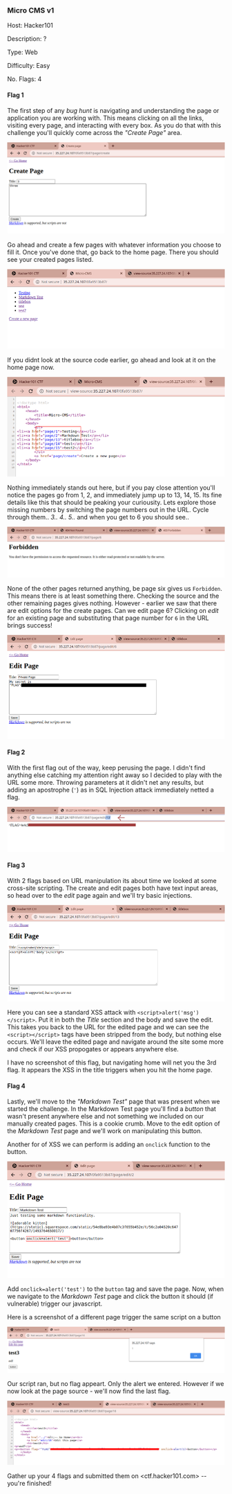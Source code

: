 ### Micro CMS v1
Host: Hacker101

Description: ?

Type: Web

Difficulty: Easy

No. Flags: 4


#### Flag 1

The first step of any *bug hunt* is navigating and understanding the page or application you are working with. This means clicking on all the links, visiting every page, and interacting with every box. As you do that with this challenge you'll quickly come across the *"Create Page"* area.

![Create Page](01_create_page.png)


Go ahead and create a few pages with whatever information you choose to fill it. Once you've done that, go back to the home page. There you should see your created pages listed. 

![Created pages](03_pages_created.png)


If you didnt look at the source code earlier, go ahead and look at it on the home page now.

![Pages source](04_pages_created_source.png)



Nothing immediately stands out here, but if you pay close attention you'll notice the pages go from 1, 2, and immediately jump up to 13, 14, 15. Its fine details like this that should be peaking your curiousity. Lets explore those missing numbers by switching the page numbers out in the URL. Cycle through them.. *3.. 4.. 5..* and when you get to 6 you should see..

![Page six](05_page_six_forbidden.png)



None of the other pages returned anything, be page six gives us `Forbidden`. This means there is at least something there. Checking the source and the other remaining pages gives nothing. However - earlier we saw that there are edit options for the create pages. Can we edit page 6? Clicking on *edit* for an existing page and substituting that page number for `6` in the URL brings success!

![Six flag](06_page_six_edit_flag.png)



#### Flag 2

With the first flag out of the way, keep perusing the page. I didn't find anything else catching my attention right away so I decided to play with the URL some more. Throwing parameters at it didn't net any results, but adding an apostrophe (`'`) as in SQL Injection attack immediately netted a flag.

![SQLi](07_apostrophe_insertion_url.png)



#### Flag 3

With 2 flags based on URL manipulation its about time we looked at some cross-site scripting. The create and edit pages both have text input areas, so head over to the *edit* page again and we'll try basic injections.

![XSS Edit](08_script_on_edit_page.png)

Here you can see a standard XSS attack with `<script>alert('msg')</script>`. Put it in both the *Title* section and the body and save the edit. This takes you back to the URL for the edited page and we can see the `<script></script>` tags have been stripped from the body, but nothing else occurs. We'll leave the edited page and navigate around the site some more and check if our XSS propogates or appears anywhere else.

I have no screenshot of this flag, but navigating home will net you the 3rd flag. It appears the XSS in the title triggers when you hit the home page.



#### Flag 4

Lastly, we'll move to the *"Markdown Test"* page that was present when we started the challenge. In the Markdown Test page you'll find a *button* that wasn't present anywhere else and not something we included on our manually created pages. This is a cookie crumb. Move to the edit option of the *Markdown Test* page and we'll work on manipulating this button. 

Another for of XSS we can perform is adding an `onclick` function to the button.

![Onclick button](10_button_onclick.png)



Add `onclick=alert('test')` to the `button` tag and save the page. Now, when we navigate to the *Markdown Test* page and click the button it should (if vulnerable) trigger our javascript. 

Here is a screenshot of a different page trigger the same script on a button

![Button XSS](11_onclick_triggered.png)



Our script ran, but no flag appeart. Only the alert we entered. However if we now look at the page source - we'll now find the last flag.

![Last flag](12_button_source.png)



Gather up your 4 flags and submitted them on <ctf.hacker101.com> -- you're finished!
